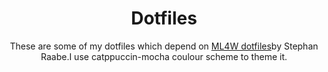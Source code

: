 <h1 align="center">
Dotfiles
</h1>
<p align="center">
These are some of my dotfiles which depend on <a href="https://github.com/mylinuxforwork/dotfiles">ML4W dotfiles</a>by Stephan Raabe.I use catppuccin-mocha coulour scheme to theme it.
</p>
